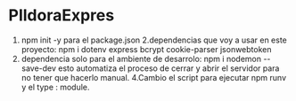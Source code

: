 # PIldoraExpres

1. npm init -y para el package.json
2.dependencias que voy a usar en este proyecto: npm i dotenv express bcrypt cookie-parser jsonwebtoken
3. dependencia solo para el ambiente de desarrolo: npm i nodemon --save-dev
esto automatiza el proceso de cerrar y abrir el servidor para no tener que hacerlo manual.
4.Cambio el script para ejecutar npm runv y el type : module.